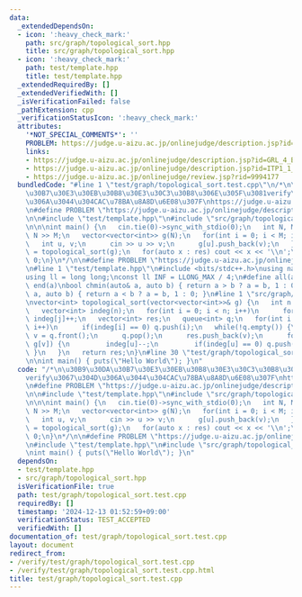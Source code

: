 ```yaml
---
data:
  _extendedDependsOn:
  - icon: ':heavy_check_mark:'
    path: src/graph/topological_sort.hpp
    title: src/graph/topological_sort.hpp
  - icon: ':heavy_check_mark:'
    path: test/template.hpp
    title: test/template.hpp
  _extendedRequiredBy: []
  _extendedVerifiedWith: []
  _isVerificationFailed: false
  _pathExtension: cpp
  _verificationStatusIcon: ':heavy_check_mark:'
  attributes:
    '*NOT_SPECIAL_COMMENTS*': ''
    PROBLEM: https://judge.u-aizu.ac.jp/onlinejudge/description.jsp?id=ITP1_1_A
    links:
    - https://judge.u-aizu.ac.jp/onlinejudge/description.jsp?id=GRL_4_B
    - https://judge.u-aizu.ac.jp/onlinejudge/description.jsp?id=ITP1_1_A
    - https://judge.u-aizu.ac.jp/onlinejudge/review.jsp?rid=9994177
  bundledCode: "#line 1 \"test/graph/topological_sort.test.cpp\"\n/*\n\u30B9\u30DA\
    \u30B7\u30E3\u30EB\u30B8\u30E3\u30C3\u30B8\u306E\u305F\u3081verify\u3067\u304D\
    \u306A\u3044\u304CAC\u78BA\u8A8D\u6E08\u307F\nhttps://judge.u-aizu.ac.jp/onlinejudge/review.jsp?rid=9994177\n\
    \n#define PROBLEM \"https://judge.u-aizu.ac.jp/onlinejudge/description.jsp?id=GRL_4_B\"\
    \n\n#include \"test/template.hpp\"\n#include \"src/graph/topological_sort.hpp\"\
    \n\n\nint main() {\n   cin.tie(0)->sync_with_stdio(0);\n   int N, M;\n   cin >>\
    \ N >> M;\n   vector<vector<int>> g(N);\n   for(int i = 0; i < M; i++) {\n   \
    \   int u, v;\n      cin >> u >> v;\n      g[u].push_back(v);\n   }\n   auto res\
    \ = topological_sort(g);\n   for(auto x : res) cout << x << '\\n';\n   return\
    \ 0;\n}\n*/\n\n#define PROBLEM \"https://judge.u-aizu.ac.jp/onlinejudge/description.jsp?id=ITP1_1_A\"\
    \n#line 1 \"test/template.hpp\"\n#include <bits/stdc++.h>\nusing namespace std;\n\
    using ll = long long;\nconst ll INF = LLONG_MAX / 4;\n#define all(a) begin(a),\
    \ end(a)\nbool chmin(auto& a, auto b) { return a > b ? a = b, 1 : 0; }\nbool chmax(auto&\
    \ a, auto b) { return a < b ? a = b, 1 : 0; }\n#line 1 \"src/graph/topological_sort.hpp\"\
    \nvector<int> topological_sort(vector<vector<int>>& g) {\n   int n = g.size();\n\
    \   vector<int> indeg(n);\n   for(int i = 0; i < n; i++)\n      for(int j : g[i])\
    \ indeg[j]++;\n   vector<int> res;\n   queue<int> q;\n   for(int i = 0; i < n;\
    \ i++)\n      if(indeg[i] == 0) q.push(i);\n   while(!q.empty()) {\n      auto\
    \ v = q.front();\n      q.pop();\n      res.push_back(v);\n      for(auto u :\
    \ g[v]) {\n         indeg[u]--;\n         if(indeg[u] == 0) q.push(u);\n     \
    \ }\n   }\n   return res;\n}\n#line 30 \"test/graph/topological_sort.test.cpp\"\
    \n\nint main() { puts(\"Hello World\"); }\n"
  code: "/*\n\u30B9\u30DA\u30B7\u30E3\u30EB\u30B8\u30E3\u30C3\u30B8\u306E\u305F\u3081\
    verify\u3067\u304D\u306A\u3044\u304CAC\u78BA\u8A8D\u6E08\u307F\nhttps://judge.u-aizu.ac.jp/onlinejudge/review.jsp?rid=9994177\n\
    \n#define PROBLEM \"https://judge.u-aizu.ac.jp/onlinejudge/description.jsp?id=GRL_4_B\"\
    \n\n#include \"test/template.hpp\"\n#include \"src/graph/topological_sort.hpp\"\
    \n\n\nint main() {\n   cin.tie(0)->sync_with_stdio(0);\n   int N, M;\n   cin >>\
    \ N >> M;\n   vector<vector<int>> g(N);\n   for(int i = 0; i < M; i++) {\n   \
    \   int u, v;\n      cin >> u >> v;\n      g[u].push_back(v);\n   }\n   auto res\
    \ = topological_sort(g);\n   for(auto x : res) cout << x << '\\n';\n   return\
    \ 0;\n}\n*/\n\n#define PROBLEM \"https://judge.u-aizu.ac.jp/onlinejudge/description.jsp?id=ITP1_1_A\"\
    \n#include \"test/template.hpp\"\n#include \"src/graph/topological_sort.hpp\"\n\
    \nint main() { puts(\"Hello World\"); }\n"
  dependsOn:
  - test/template.hpp
  - src/graph/topological_sort.hpp
  isVerificationFile: true
  path: test/graph/topological_sort.test.cpp
  requiredBy: []
  timestamp: '2024-12-13 01:52:59+09:00'
  verificationStatus: TEST_ACCEPTED
  verifiedWith: []
documentation_of: test/graph/topological_sort.test.cpp
layout: document
redirect_from:
- /verify/test/graph/topological_sort.test.cpp
- /verify/test/graph/topological_sort.test.cpp.html
title: test/graph/topological_sort.test.cpp
---
```


